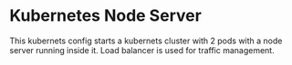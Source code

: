# Kubernetes Node Server

This kubernets config starts a kubernets cluster with 2 pods with a node server running inside it. Load balancer is used for traffic management.
